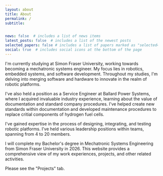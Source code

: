 ```yaml
---
layout: about
title: About
permalink: /
subtitle:  


news: false  # includes a list of news items
latest_posts: false  # includes a list of the newest posts
selected_papers: false # includes a list of papers marked as "selected={true}"
social: true  # includes social icons at the bottom of the page
---
```


I'm currently studying at Simon Fraser University, working towards becoming a mechatronic systems engineer. My focus lies in robotics, embedded systems, and software development. Throughout my studies, I'm delving into merging software and hardware to innovate in the realm of robotic platforms.

I've also held a position as a Service Engineer at Ballard Power Systems, where I acquired invaluable industry experience, learning about the value of documentation and standard company procedures. I've helped create new standards within documentation and developed maintenance procedures to replace critial components of hydrogen fuel cells. 

I've gained expertise in the process of designing, integrating, and testing robotic platforms. I've held various leadership positions within teams, spanning from 4 to 20 members.

I will complete my Bachelor's degree in Mechatronic Systems Engineering from Simon Fraser University in 2026. This website provides a comprehensive view of my work experiences, projects, and other related activities.

Please see the "Projects" tab.